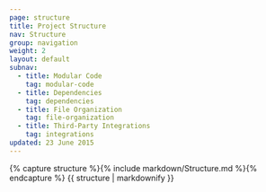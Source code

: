 ```yaml
---
page: structure
title: Project Structure
nav: Structure
group: navigation
weight: 2
layout: default
subnav:
  - title: Modular Code
    tag: modular-code
  - title: Dependencies
    tag: dependencies
  - title: File Organization
    tag: file-organization
  - title: Third-Party Integrations
    tag: integrations
updated: 23 June 2015
---
```


<div class="docs-section">
		{% capture structure %}{% include markdown/Structure.md %}{% endcapture %}
		{{ structure | markdownify }}
</div>